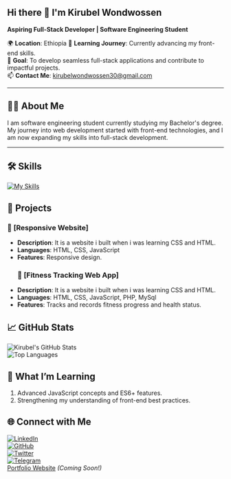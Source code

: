 ## Hi there 👋 I'm Kirubel Wondwossen 

**Aspiring Full-Stack Developer | Software Engineering Student**

🌍 **Location**: Ethiopia 
🌱 **Learning Journey**: Currently advancing my front-end skills.  
🎯 **Goal**: To develop seamless full-stack applications and contribute to impactful projects.  
📫 **Contact Me**: [kirubelwondwossen30@gmail.com](mailto:kirubelwondwossen30@gmail.com)

---

## 🧑‍💻 **About Me**  
I am software engineering student currently studying my Bachelor's degree. My journey into web development started with front-end technologies, and I am now expanding my skills into full-stack development.

---

## 🛠️ **Skills**  
 
[![My Skills](https://skillicons.dev/icons?i=js,html,css,cpp,git,github,vscode,react,tailwind)](https://skillicons.dev)

## 🌟 **Projects**  

### 📌 **[Responsive Website]**  
- **Description**: It is a website i built when i was learning CSS and HTML.  
- **Languages**: HTML, CSS, JavaScript  
- **Features**: Responsive design.
  ### 📌 **[Fitness Tracking Web App]**  
- **Description**: It is a website i built when i was learning CSS and HTML.  
- **Languages**: HTML, CSS, JavaScript, PHP, MySql  
- **Features**: Tracks and records fitness progress and health status.

## 📈 **GitHub Stats** 
![Kirubel's GitHub Stats](https://github-readme-stats.vercel.app/api?username=KirubelWondwossen&show_icons=true&theme=radical)  
![Top Languages](https://github-readme-stats.vercel.app/api/top-langs/?username=KirubelWondwossen&layout=compact&theme=radical)  

## 🌱 **What I’m Learning**  
1. Advanced JavaScript concepts and ES6+ features. 
2. Strengthening my understanding of front-end best practices.

## 🌐 **Connect with Me**  

[![LinkedIn](https://img.shields.io/badge/LinkedIn-0077B5?logo=linkedin&logoColor=white)](https://www.linkedin.com/in/kirubel-wondwossen)  
[![GitHub](https://img.shields.io/badge/GitHub-333?logo=github&logoColor=white)](https://github.com/KirubelWondwossen)  
[![Twitter](https://img.shields.io/badge/Twitter-1DA1F2?logo=twitter&logoColor=white)](https://twitter.com/KW92607)  
[![Telegram](https://img.shields.io/badge/Telegram-0088CC?logo=telegram&logoColor=white)](https://t.me/Kirubel123445)  
[Portfolio Website](#) *(Coming Soon!)* 
